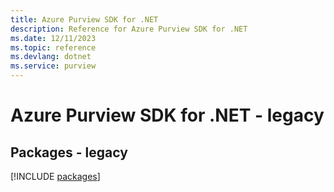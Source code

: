 ```yaml
---
title: Azure Purview SDK for .NET
description: Reference for Azure Purview SDK for .NET
ms.date: 12/11/2023
ms.topic: reference
ms.devlang: dotnet
ms.service: purview
---
```

# Azure Purview SDK for .NET - legacy
## Packages - legacy
[!INCLUDE [packages](purview-index.md)]